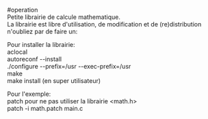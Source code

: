 #operation  
Petite librairie de calcule mathematique.  
La librairie est libre d'utilisation, de modification et de (re)distribution  
n'oubliez par de faire un:  

Pour installer la librairie:  
	aclocal  
	autoreconf --install  
	./configure --prefix=/usr --exec-prefix=/usr  
	make  
	make install (en super utilisateur)  
  
Pour l'exemple:  
patch pour ne pas utiliser la librairie <math.h>  
patch -i math.patch main.c
